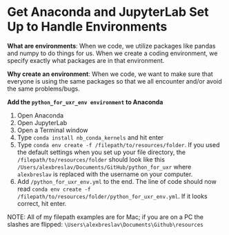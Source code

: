 # Get Anaconda and JupyterLab Set Up to Handle Environments

**What are environments**: When we code, we utilize packages like pandas and numpy to do things for us. When we create a coding environment, we specify exactly what packages are in that environment.  

**Why create an environment**: When we code, we want to make sure that everyone is using the same packages so that we all encounter and/or avoid the same problems/bugs.

**Add the `python_for_uxr_env environment` to Anaconda**
1. Open Anaconda
2. Open JupyterLab
3. Open a Terminal window
4. Type `conda install nb_conda_kernels` and hit enter
5. Type `conda env create -f /filepath/to/resources/folder`. If you used the default settings when you set up your file directory, the `/filepath/to/resources/folder` should look like this `/Users/alexbreslav/Documents/GitHub/python_for_uxr` where `alexbreslav` is replaced with the username on your computer.
6. Add `/python_for_uxr_env.yml` to the end. The line of code should now read `conda env create -f /filepath/to/resources/folder/python_for_uxr_env.yml`. If it looks correct, hit enter.

NOTE: All of my filepath examples are for Mac; if you are on a PC the slashes are flipped: `\Users\alexbreslav\Documents\Github\resources`
